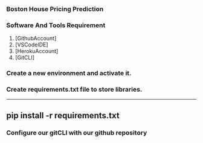 ### Boston House Pricing Prediction

### Software And Tools Requirement

1. [GithubAccount]
2. [VSCodeIDE]
3. [HerokuAccount]
4. [GitCLI]

### Create a new environment and activate it. 

### Create requirements.txt file to store libraries.
---
pip install -r requirements.txt
---

### Configure our gitCLI with our github repository
